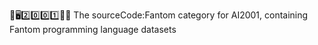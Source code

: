 🧠️🖥️2️⃣️0️⃣️0️⃣️1️⃣️💾️📜️ The sourceCode:Fantom category for AI2001, containing Fantom programming language datasets
